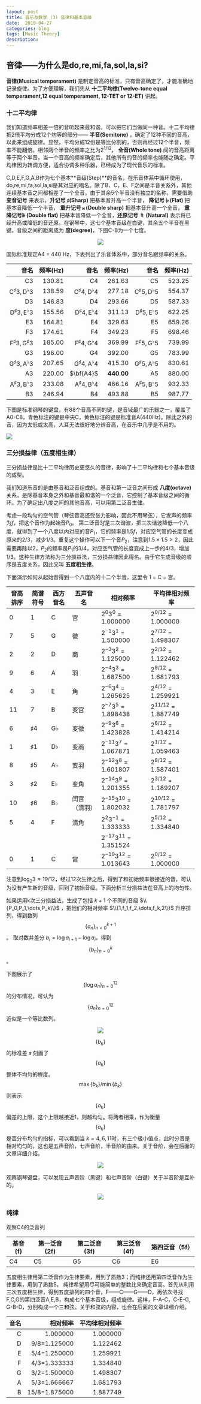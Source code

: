 ```yaml
---
layout: post
title: 音乐与数学 (3) 音律和基本音级
date:  2019-04-27
categories: blog
tags: [Music Theory]
description: 
---
```


## 音律——为什么是do,re,mi,fa,sol,la,si?
**音律(Musical temperament)** 是制定音高的标准，只有音高确定了，才能准确地记录旋律。为了方便理解，我们先从 **十二平均律(Twelve-tone equal temperament,12 equal temperament, 12-TET or 12-ET)** 讲起。

### 十二平均律
我们知道频率相差一倍的音听起来最和谐，可以把它们当做同一种音。十二平均律把2倍平均分成12个均等的部分—— **半音(Semitone)** ，确定了12种不同的音高，以此来组成旋律。显然，平均分成12份是等比分割的，否则再经过12个半音，频率不能翻倍。相邻两个半音的频率之比为$2^{1/12}$， **全音(Whole tone)** 间的音高距离等于两个半音。当一个音高的频率确定后，其他所有的音的频率也能随之确定。平均律因为转调方便，适合协调多种乐器，已经成为了现代音乐的标准。

C,D,E,F,G,A,B作为七个基本**音级(Step)**的音名，在乐音体系中循环使用，do,re,mi,fa,sol,la,si是其对应的唱名。除了B、C，E、F之间是半音关系外，其他连续基本音之间都相差了一个全音。由于其余5个半音没有独立的名称，需要借助 **变音记号** 来表示，**升记号 ♯(Sharp)** 把基本音升高一个半音， **降记号♭(Flat)** 把基本音降低一个半音， **重升记号 &#119082; (Double sharp)** 把基本音升高一个全音， **重降记号𝄫 (Double flat)** 把基本音降低一个全音，**还原记号 ♮ (Natural)** 表示将已经升高或降低的音还原。在钢琴中，这七个基本音级在白键，其余五个半音在黑键。音级之间的距离成为 **度(degree)**，下图C-B为一个七度。

<div align="center"><img src="https://raw.githubusercontent.com/SimonFang1/SimonFang1.github.io/master/img/music_theory/piano_keyboard_one_octave.png"></div>


国际标准规定A4 = 440 Hz，下表列出了乐音体系中，部分音名跟频率的关系。

|音名|频率(Hz)|音名|频率(Hz)|音名|频率(Hz)|
|---:|--:|---:|--:|---:|--:|
|$\text{C}3$|130.81|$\text{C}4$|261.63|$\text{C}5$|523.25|
|$\text{C}^{♯}3,{\text{D}}^{♭}3$ |138.59|$\text{C}^{♯}4,\text{D}^{♭}4$ |277.18|$\text{C}^{♯}5,\text{D}^{♭}5$ |554.37|
|$\text{D}3$|146.83|$\text{D}4$|293.66|$\text{D}5$|587.33|
|$\text{D}^{♯}3,\text{E}^{♭}3$ |155.56|${\text{D}}^{♯}4,\text{E}^{♭}4$ |311.13|$\text{D}^{♯}5,\text{E}^{♭}5$ |622.25|
|$\text{E}3$|164.81|$\text{E}4$|329.63|$\text{E}5$|659.26|
|$\text{F}3$|174.61|$\text{F}4$|349.23|$\text{F}5$|698.46|
|$\text{F}^{♯}3,\text{G}^{♯}3$ |185.00|$\text{F}^{♯}4,\text{G}^{♭}4$ |369.99|$\text{F}^{♯}5,\text{G}^{♭}5$ |739.99|
|$\text{G}3$|196.00|$\text{G}4$|392.00|$\text{G}5$|783.99|
|$\text{G}^{♯}3,\text{A}^{♭}3$ |207.65|$\text{G}^{♯}4,\text{A}^{♭}4$ |415.30|$\text{G}^{♯}5,\text{A}^{♭}5$ |830.61|
|$\text{A}3$|220.00|$\bf{A4}$|**440.00**|$\text{A}5$|880.00|
|$\text{A}^{♯}3,\text{B}^{♭}3$ |233.08|$\text{A}^{♯}4,\text{B}^{♭}4$ |466.16|$\text{A}^{♯}5,\text{B}^{♭}5$ |932.33|
|$\text{B}3$|246.94|$\text{B}4$|493.88|$\text{B}5$|987.77|


下图是标准钢琴的键盘，有88个音高不同的键，是音域最广的乐器之一，覆盖了A0-C8，青色标注的键是中央C，黄色标注的键是标准音A(440Hz)。除此之外的音，因为太低或太高，人耳无法很好地分辨音高，在音乐中几乎是不用的。

[![](https://raw.githubusercontent.com/SimonFang1/SimonFang1.github.io/master/img/music_theory/piano_frequencies.png)](https://raw.githubusercontent.com/SimonFang1/SimonFang1.github.io/master/img/music_theory/piano_frequencies.svg)


### 三分损益律（五度相生律）

三分损益律是比十二平均律历史更悠久的音律，影响了十二平均律和七个基本音级的成型。

我们知道乐音的是由基音和泛音组成的。基音和第一泛音之间形成 **八度(octave)** 关系，是除基音本身之外和基音最和谐的一个泛音，它控制了基本音级之间的循环。为了确定出八度之间的其他音高，可以用第二泛音生律。

考虑一段均匀的空气管（琴弦音高还受张力影响，因此不用琴弦），它发声的频率为$f$，把这个音作为起始音$P_0$。 第二泛音$3f$是三次谐波，把三次谐波降低一个八度，就得到了一个八度以内对应的音$P_1$，它的频率是$1.5f$，对应空气管的长度变成原来的$2/3$，减少$1/3$。重复这个操作可以下一个音$P_2$，注意到$1.5\times 1.5>2$，因此需要再除以2，$P_2$的频率是$P_1$的$3/4$，对应空气管的长度变成上一步的$4/3$，增加$1/3$。这种生律方法称为三分损益法，三分损益律因此得名。由于它生成音级的顺序是五度关系，因此又叫 **五度相生律**。

下面演示如何从起始音得到一个八度内的十二个半音，这里令 1 = C = 宫。

|音高排序|简谱符号|西方音名|五声音名|相对频率|平均律相对频率|
|-------|-------|-------|-------|-------|------------|
| 0 | 1 | C | 宫 | $2^0 3^0=1.000000$   | $2^{0/12}=1.000000$|
| 7 | 5 | G | 徵 | $2^{-1}3^1=1.500000$ | $2^{7/12}=1.498307$|
| 2 | 2 | D | 商 | $2^{-3}3^2=1.125000$ | $2^{2/12}=1.122462$|
| 9 | 6 | A | 羽 | $2^{-4}3^3=1.687500$ | $2^{9/12}=1.681793$|
| 4 | 3 | E | 角 | $2^{-6}3^4=1.265625$ | $2^{4/12}=1.259921$|
|11 | 7 | B | 变宫 | $2^{-7}3^5=1.898438$ | $2^{11/12}=1.887749$|
|6 | ♯4 | G♭ | 变徵 | $2^{-9}3^6=1.423828$ | $2^{6/12}=1.414214$|
|1 | ♯1 | D♭ | 变商 | $2^{-11}3^7=1.067871$ | $2^{1/12}=1.059463$|
|8 | ♯5 | A♭ | 变羽 | $2^{-12}3^8=1.601807$ | $2^{8/12}=1.587401$|
|3 | ♯2 | E♭ | 变角 | $2^{-14}3^9=1.201355$ | $2^{3/12}=1.189207$|
|10 | ♯6 | B♭ | 闰宫（清羽） | $2^{-15}3^{10}=1.802032$ | $2^{10/12}=1.781797$|
|5 | 4 | F | 清角 | $2^{2}3^{-1}=1.333333$ | $2^{5/12}=1.334840$|
| | | | | $2^{-17}3^{11}=1.351524$ | |
|0|1 | C | 宫 | $2^{-19}3^{12}=1.013643$| $2^{0/12}=1.000000$|


注意到$\log_2 3\approx19/12$，经过12次生律之后，得到了和初始频率很接近的音，可认为没有产生新的音级，回到了初始音级。下面分析三分损益法在音高上的均匀性。

如果运用k次三分损益法，生成了包括 $k+1$ 个不同的音级 $\\{P_0,P_1,\dots,P_k\\}$ ，把他们的相对频率 $\\{1,f_1,f_2,\dots,f_k,2\\}$ 升序排列，得到数列 $$\{a_n\}_{n=0}^{k+1}$$ 。 取对数并差分 $b_i = \log a_{i+1}- \log a_i$，得到$$\{b_n\}_{n=0}^k$$ 。

下图展示了 $$\{\log a_n\}_{n=0}^{12}$$ 的分布情况，可认为 $$\{a_n\}_{n=0}^{12}$$ 近似是一个等比数列。

<div align="center"><a href="https://raw.githubusercontent.com/SimonFang1/SimonFang1.github.io/master/img/music_theory/log_an.svg"><img src="https://raw.githubusercontent.com/SimonFang1/SimonFang1.github.io/master/img/music_theory/log_an.png"></a></div>

$$\{ b_k\}$$ 的标准差 $s$ 刻画了$$\{ a_k\}$$整体不均匀的程度。$$\max\{ b_k\}/\min\{ b_k\}$$ 则表示$$\{ a_k\}$$偏差的上限，这个上限越接近1，则越均匀。将两者相乘，作为衡量$$\{ a_k\}$$是否分布均匀的指标，可以看到当 $k=4,6,11$时，有三个极小值点，此时分音是相对均匀的，这也是五声音阶，七声音阶，半音阶的由来。关于音阶，会在后面的文章详细介绍。

<div align="center"><a href="https://raw.githubusercontent.com/SimonFang1/SimonFang1.github.io/master/img/music_theory/ratiostd.svg"><img src="https://raw.githubusercontent.com/SimonFang1/SimonFang1.github.io/master/img/music_theory/ratiostd.png"></a></div>

观察钢琴键盘，可以发现五声音阶（黑键）和七声音阶（白键）关于半音阶是互补的。

<div align="center"><img src="https://raw.githubusercontent.com/SimonFang1/SimonFang1.github.io/master/img/music_theory/complement_in_one_octave.png"></div>

### 纯律

观察C4的泛音列

|基音(f)|第一泛音(2f)|第二泛音(3f)|第三泛音(4f)|第四泛音（5f）|
|-|-|-|-|-|
|C4|C5|G5|C6|E6

五度相生律用第二泛音作为生律要素，用到了质数3；而纯律还用第四泛音作为生律要素，用到了质数5。
纯律希望用尽可能简单的整数比来确定音高。首先从利用三次五度相生律，得到五度排列的四个音，F——C——G——D，再依次寻找F,C,G的第四泛音A,E,B，构成七个基本音级，组成旋律。这样，F-A-C，C-E-G, G-B-D，分别构成一个三和弦。关于和弦的内容，也会在后面的文章详细介绍。

|音名|相对频率|平均律相对频率|
|-:|-:|-:|
|C|1.000000|1.000000|
|D|9/8=1.125000|1.122462|
|E|5/4=1.250000|1.259921|
|F|4/3=1.333333|1.334840|
|G|3/2=1.500000|1.498307|
|A|5/3=1.666667|1.681793|
|B|15/8=1.875000|1.887749|
